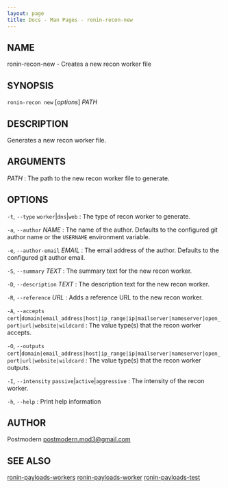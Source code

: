 ```yaml
---
layout: page
title: Docs - Man Pages - ronin-recon-new
---
```


## NAME

ronin-recon-new - Creates a new recon worker file

## SYNOPSIS

`ronin-recon new` [*options*] *PATH*

## DESCRIPTION

Generates a new recon worker file.

## ARGUMENTS

*PATH*
: The path to the new recon worker file to generate.

## OPTIONS

`-t`, `--type` `worker`\|`dns`\|`web`
: The type of recon worker to generate.

`-a`, `--author` *NAME*
: The name of the author. Defaults to the configured git author name or the
  `USERNAME` environment variable.

`-e`, `--author-email` *EMAIL*
: The email address of the author. Defaults to the configured git author email.

`-S`, `--summary` *TEXT*
: The summary text for the new recon worker.

`-D`, `--description` *TEXT*
: The description text for the new recon worker.

`-R`, `--reference` *URL*
: Adds a reference URL to the new recon worker.

`-A`, `--accepts` `cert`\|`domain|email_address|host|ip_range|ip|mailserver|nameserver|open_port|url|website|wildcard`
: The value type(s) that the recon worker accepts.

`-O`, `--outputs` `cert`\|`domain|email_address|host|ip_range|ip|mailserver|nameserver|open_port|url|website|wildcard`
: The value type(s) that the recon worker outputs.

`-I`, `--intensity` `passive`\|`active`\|`aggressive`
: The intensity of the recon worker.

`-h`, `--help`
: Print help information

## AUTHOR

Postmodern <postmodern.mod3@gmail.com>

## SEE ALSO

[ronin-payloads-workers](ronin-payloads-workers.1.html) [ronin-payloads-worker](ronin-payloads-worker.1.html) [ronin-payloads-test](ronin-payloads-test.1.html)

